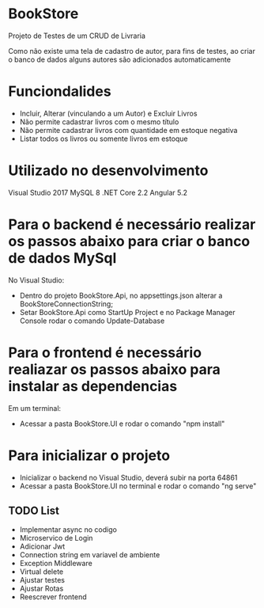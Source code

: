 # BookStore

Projeto de Testes de um CRUD de Livraria

Como não existe uma tela de cadastro de autor, para fins de testes, ao criar o banco de dados alguns autores são adicionados automaticamente

# Funciondalides

* Incluir, Alterar (vinculando a um Autor) e Excluir Livros 
* Não permite cadastrar livros com o mesmo título
* Não permite cadastrar livros com quantidade em estoque negativa
* Listar todos os livros ou somente livros em estoque

# Utilizado no desenvolvimento

Visual Studio 2017
MySQL 8
.NET Core 2.2
Angular 5.2

# Para o backend é necessário realizar os passos abaixo para criar o banco de dados MySql

No Visual Studio:
* Dentro do projeto BookStore.Api, no appsettings.json alterar a BookStoreConnectionString;
* Setar BookStore.Api como StartUp Project e no Package Manager Console rodar o comando Update-Database

# Para o frontend é necessário realiazar os passos abaixo para instalar as dependencias

Em um terminal:
* Acessar a pasta BookStore.UI e rodar o comando "npm install"	

# Para inicializar o projeto

* Inicializar o backend no Visual Studio, deverá subir na porta 64861
* Acessar a pasta BookStore.UI no terminal e rodar o comando "ng serve"

## TODO List

* Implementar async no codigo
* Microservico de Login
* Adicionar Jwt
* Connection string em variavel de ambiente
* Exception Middleware
* Virtual delete
* Ajustar testes
* Ajustar Rotas
* Reescrever frontend